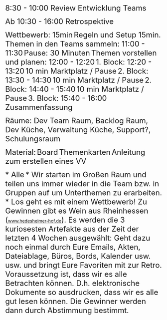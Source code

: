 <span style="font-size:18pt;color:#000ff;">8:30 - 10:00 Review Entwicklung Teams</span>



<span style="font-size:18pt;color:#000ff;">Ab 10:30 - 16:00 Retrospektive</span>

<span style="font-size:18pt;color:#000ff;">Wettbewerb: 15min</span>
<span style="font-size:18pt;color:#000ff;">Regeln und Setup 15min.</span>
<span style="font-size:18pt;color:#000ff;">Themen in den Teams sammeln: 11:00 - 11:30</span>
<span style="font-size:18pt;color:#000ff;">Pause: 30 Minuten</span>
<span style="font-size:18pt;color:#000ff;">Themen vorstellen und planen: 12:00 - 12:20</span>
<span style="font-size:18pt;color:#000ff;">1. Block: 12:20 - 13:20</span>
<span style="font-size:18pt;color:#000ff;">10 min Marktplatz / Pause</span> 
<span style="font-size:18pt;color:#000ff;">2. Block: 13:30 - 14:30</span>
<span style="font-size:18pt;color:#000ff;">10 min Marktplatz / Pause</span> 
<span style="font-size:18pt;color:#000ff;">2. Block: 14:40 - 15:40</span>
<span style="font-size:18pt;color:#000ff;">10 min Marktplatz / Pause</span> 
<span style="font-size:18pt;color:#000ff;">3. Block: 15:40 - 16:00 Zusammenfassung</span>

<span style="font-size:18pt;color:#000ff;">Räume: Dev Team Raum, Backlog Raum, Dev Küche, Verwaltung Küche, Support?, Schulungsraum</span>

<span style="font-size:18pt;color:#000ff;">Material:</span>
<span style="font-size:18pt;color:#000ff;">Board</span>
<span style="font-size:18pt;color:#000ff;">Themenkarten</span>
<span style="font-size:18pt;color:#000ff;">Anleitung zum erstellen eines VV</span>




 <span style="font-size:18pt;color:#000ff;">* Alle</span>
 <span style="font-size:18pt;color:#000ff;">* Wir starten im Großen Raum und teilen uns immer wieder in die Team bzw. in Gruppen auf um Unterthemen zu erarbeiten.</span>
 <span style="font-size:18pt;color:#000ff;">* Los geht es mit einem Wettbewerb! Zu Gewinnen gibt es Wein aus Rheinhessen (</span><a href="http://www.hedesheimer-hof.de/" rel="noopener" class="external-link" target="_blank" style="font-size:18pt;color:#dca0dff;"><u>www.hedesheimer-hof.de</u></a><span style="font-size:18pt;color:#000ff;">). Es werden die 3 kuriosesten Artefakte aus der Zeit der letzten 4 Wochen ausgewählt: Geht dazu noch einmal durch Eure Emails, Akten, Dateiablage, Büros, Bords, Kalender usw. usw. und bringt Eure Favoriten mit zur Retro. Voraussetzung ist, dass wir es alle Betrachten können. D.h. elektronische Dokumente so ausdrucken, dass wir es alle gut lesen können. Die Gewinner werden dann durch Abstimmung bestimmt.</span>